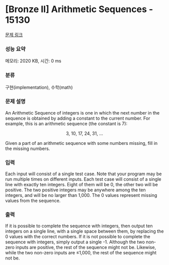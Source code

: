# [Bronze II] Arithmetic Sequences - 15130 

[문제 링크](https://www.acmicpc.net/problem/15130) 

### 성능 요약

메모리: 2020 KB, 시간: 0 ms

### 분류

구현(implementation), 수학(math)

### 문제 설명

<p>An Arithmetic Sequence of integers is one in which the next number in the sequence is obtained by adding a constant to the current number. For example, this is an arithmetic sequence (the constant is 7):</p>

<p style="text-align:center">3, 10, 17, 24, 31, …</p>

<p>Given a part of an arithmetic sequence with some numbers missing, fill in the missing numbers.</p>

### 입력 

 <p>Each input will consist of a single test case. Note that your program may be run multiple times on different inputs. Each test case will consist of a single line with exactly ten integers. Eight of them will be 0, the other two will be positive. The two positive integers may be anywhere among the ten integers, and will be no larger than 1,000. The 0 values represent missing values from the sequence.</p>

### 출력 

 <p>If it is possible to complete the sequence with integers, then output ten integers on a single line, with a single space between them, by replacing the 0 values with the correct numbers. If it is not possible to complete the sequence with integers, simply output a single -1. Although the two non-zero inputs are positive, the rest of the sequence might not be. Likewise, while the two non-zero inputs are ≤1,000, the rest of the sequence might not be.</p>


